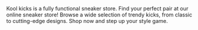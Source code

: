 Kool kicks is a fully functional sneaker store. Find your perfect pair at our online sneaker store! Browse a wide selection of trendy kicks, from classic to cutting-edge designs. Shop now and step up your style game.
